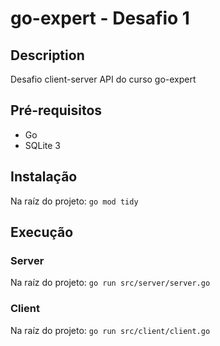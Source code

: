 # go-expert - Desafio 1
## Description
Desafio client-server API do curso go-expert

## Pré-requisitos
- Go
- SQLite 3

## Instalação
Na raíz do projeto: `go mod tidy`

## Execução
### Server
Na raíz do projeto: `go run src/server/server.go`
### Client
Na raíz do projeto: `go run src/client/client.go`
